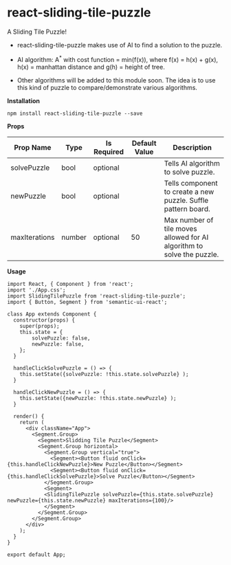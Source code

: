 # react-sliding-tile-puzzle

A Sliding Tile Puzzle!

* react-sliding-tile-puzzle makes use of AI to find a solution to the puzzle.

* AI algorithm: A<sup>*</sup> with cost function = min(f(x)), where f(x) = h(x) + g(x), h(x) = manhattan distance and g(h) = height of tree.

* Other algorithms will be added to this module soon. The idea is to use this kind of puzzle to compare/demonstrate various algorithms.

**Installation**

```
npm install react-sliding-tile-puzzle --save
```

**Props**

| Prop Name | Type | Is Required | Default Value | Description |
|-|-|-|-|-|
| solvePuzzle| bool| optional| | Tells AI algorithm to solve puzzle.|
| newPuzzle| bool| optional| | Tells component to create a new puzzle. Suffle pattern board.|
| maxIterations| number| optional| 50| Max number of tile moves allowed for AI algorithm to solve the puzzle.|

**Usage**

```javscript
import React, { Component } from 'react';
import './App.css';
import SlidingTilePuzzle from 'react-sliding-tile-puzzle';
import { Button, Segment } from 'semantic-ui-react';

class App extends Component {
  constructor(props) {
    super(props);
    this.state = {
        solvePuzzle: false,
        newPuzzle: false,
    };
  } 

  handleClickSolvePuzzle = () => {
    this.setState({solvePuzzle: !this.state.solvePuzzle} );
  }
  
  handleClickNewPuzzle = () => {
    this.setState({newPuzzle: !this.state.newPuzzle} );
  }

  render() {
    return (
      <div className="App">
        <Segment.Group>
          <Segment>Slidding Tile Puzzle</Segment>
          <Segment.Group horizontal>
            <Segment.Group vertical="true">
              <Segment><Button fluid onClick={this.handleClickNewPuzzle}>New Puzzle</Button></Segment>
              <Segment><Button fluid onClick={this.handleClickSolvePuzzle}>Solve Puzzle</Button></Segment>
            </Segment.Group>
            <Segment>
            <SlidingTilePuzzle solvePuzzle={this.state.solvePuzzle} newPuzzle={this.state.newPuzzle} maxIterations={100}/>
            </Segment>
          </Segment.Group>
        </Segment.Group>
      </div>
    );
  }
}

export default App;
```
